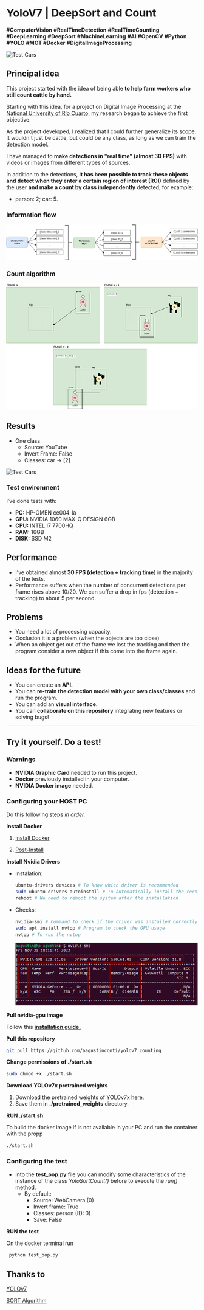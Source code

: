# YoloV7 | DeepSort and Count

**#ComputerVision** **#RealTimeDetection** **#RealTimeCounting** **#DeepLearning** **#DeepSort** **#MachineLearning** **#AI** **#OpenCV** **#Python** **#YOLO** **#MOT #Docker** **#DigitalImageProcessing**

![Test Cars](readme-img/messi.gif)

## Principal idea

This project started with the idea of being able **to help farm workers who still count cattle by hand.**

Starting with this idea, for a project on Digital Image Processing at the [National University of Río Cuarto](https://www.unrc.edu.ar/), my research began to achieve the first objective.

As the project developed, I realized that I could further generalize its scope. It wouldn't just be cattle, but could be any class, as long as we can train the detection model.

I have managed to **make detections in "real time" (almost 30 FPS)** with videos or images from different types of sources.

In addition to the detections, **it has been possible to track these objects and detect when they enter a certain region of interest (ROI)** defined by the user **and make a count by class independently** detected, for example:

- person: 2; car: 5.

### Information flow

![Information flow](readme-img/Untitled.png)

### Count algorithm

![Count Algorithm](readme-img/Untitled%201.png)

## Results

- One class
    - Source: YouTube
    - Invert Frame: False
    - Classes: car → [2]


![Test Cars](readme-img/test_cars.gif)


### Test environment

I’ve done tests with:

- **PC:** HP-OMEN ce004-la
- **GPU:** NVIDIA 1060 MAX-Q DESIGN 6GB
- **CPU:** INTEL I7 7700HQ
- **RAM:** 16GB
- **DISK:** SSD M2

## Performance

- I’ve obtained almost **30 FPS (detection + tracking time**) in the majority of the tests.
- Performance suffers when the number of concurrent detections per frame rises above 10/20. We can suffer a drop in fps (detection + tracking) to about 5 per second.


## Problems

- You need a lot of processing capacity.
- Occlusion it is a problem (when the objects are too close)
- When an object get out of the frame we lost the tracking and then the program consider a new object if this come into the frame again.


## Ideas for the future

- You can create an **API.**
- You can **re-train the detection model with your own class/classes** and run the program.
- You can add an **visual interface.**
- You can **collaborate on this repository** integrating new features or solving bugs!

---
## Try it yourself. Do a test!

### Warnings

- **NVIDIA Graphic Card** needed to run this project.
- **Docker** previously installed in your computer.
- **NVIDIA Docker image** needed.

### Configuring your HOST PC

Do this following steps *in order.*

**Install Docker**

1. [Install Docker](https://docs.docker.com/engine/install/ubuntu/)

2. [Post-Install](https://docs.docker.com/engine/install/linux-postinstall/)

**Install Nvidia Drivers**

- Instalation:
    
    ```bash
    ubuntu-drivers devices # To know which driver is recommended
    sudo ubuntu-drivers autoinstall # To automatically install the recommended driver
    reboot # We need to reboot the system after the installation
    ```
    

- Checks:
    
    ```bash
    nvidia-smi # Command to check if the driver was installed correctly: The output must be a list of GPU's and a list processes running on it
    sudo apt install nvtop # Program to check the GPU usage
    nvtop # To run the nvtop
    ```

    ![nvidia-smi](/readme-img/Untitled%202.png)

**Pull nvidia-gpu image**

Follow this  **[installation guide.](https://docs.nvidia.com/datacenter/cloud-native/container-toolkit/install-guide.html)**

**Pull this repository**

```bash
git pull https://github.com/aagustinconti/yolov7_counting
```

**Change permissions of ./start.sh**

```bash
sudo chmod +x ./start.sh
```

**Download YOLOv7x pretrained weights**

1. Download the pretrained weights of YOLOv7x [here.](https://github.com/WongKinYiu/yolov7/blob/main/README.md#performance)
2. Save them in **./pretrained_weights** directory.

**RUN ./start.sh**

To build the docker image if is not available in your PC and run the container with the propp

```bash
./start.sh
```

### Configuring the test

- Into the **test_oop.py** file you can modify some characteristics of the instance of the class *YoloSortCount()* before to execute the *run()* method.
    - By default:
        - Source: WebCamera (0)
        - Invert frame: True
        - Classes: person (ID: 0)
        - Save: False

**RUN the test**

On the docker terminal run

```bash
 python test_oop.py
```


## Thanks to

[YOLOv7](https://github.com/WongKinYiu/yolov7/)

[SORT Algorithm](https://github.com/dongdv95/yolov5/blob/master/Yolov5_DeepSort_Pytorch/track.py)